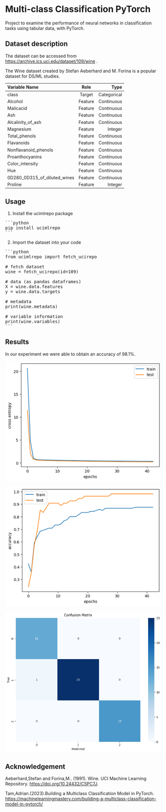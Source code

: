 # Multi-class Classification PyTorch
 Project to examine the performance of neural networks in classification tasks using tabular data, with PyTorch. 


## Dataset description

The dataset can be accessed from <a href="https://archive.ics.uci.edu/dataset/109/wine ">https://archive.ics.uci.edu/dataset/109/wine </a> . 

The Wine dataset created by Stefan Aeberhard and M. Forina is a popular dataset for DS/ML studies.

| Variable Name| Role | Type |
|:-------------|:--------------:|--------------:|
| class      | Target         | Categorical       |
| Alcohol        | Feature       | Continuous         |
| Malicacid        | Feature       | Continuous         |
| Ash        | Feature       | Continuous         |
| Alcalinity_of_ash        | Feature       | Continuous         |
| Magnesium        | Feature       | Integer         |
| Total_phenols       | Feature       | Continuous         |
| Flavanoids       | Feature       | Continuous         |
| Nonflavanoid_phenols        | Feature       | Continuous         |
| Proanthocyanins        | Feature       | Continuous         |
| Color_intensity       | Feature       | Continuous         |
| Hue        | Feature       | Continuous         |
| 0D280_0D315_of_diluted_wines        | Feature       | Continuous         |
| Proline        | Feature       | Integer         |

## Usage

1. Install the ucimlrepo package
   
<pre>
```python
pip install ucimlrepo
```
</pre>

2. Import the dataset into your code
<pre>
```python
from ucimlrepo import fetch_ucirepo 
  
# fetch dataset 
wine = fetch_ucirepo(id=109) 
  
# data (as pandas dataframes) 
X = wine.data.features 
y = wine.data.targets 
  
# metadata 
print(wine.metadata) 
  
# variable information 
print(wine.variables) 
```
</pre>
## Results

In our experiment we were able to obtain an accuracy of 98.1%. 

![Cross-entropy Loss Plot](cross_entropy_loss.png)

![Accuracy Plot](accuracy.png)

![Confusion Matrix](confusion_matrix.png)

## Acknowledgement

Aeberhard,Stefan and Forina,M.. (1991). Wine. UCI Machine Learning Repository. https://doi.org/10.24432/C5PC7J.

Tam,Adrian.(2023).Building a Multiclass Classification Model in PyTorch. https://machinelearningmastery.com/building-a-multiclass-classification-model-in-pytorch/ 


